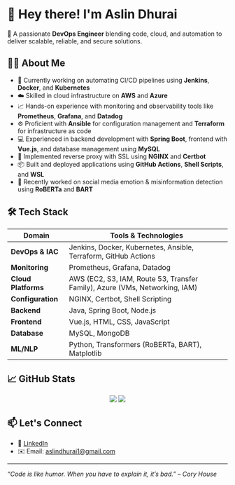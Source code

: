 # 👋 Hey there! I'm Aslin Dhurai

🎯 A passionate **DevOps Engineer** blending code, cloud, and automation to deliver scalable, reliable, and secure solutions.

## 👨‍💻 About Me

- 🔧 Currently working on automating CI/CD pipelines using **Jenkins**, **Docker**, and **Kubernetes**
- ☁️ Skilled in cloud infrastructure on **AWS** and **Azure**
- 📈 Hands-on experience with monitoring and observability tools like **Prometheus**, **Grafana**, and **Datadog**
- ⚙️ Proficient with **Ansible** for configuration management and **Terraform** for infrastructure as code
- 💻 Experienced in backend development with **Spring Boot**, frontend with **Vue.js**, and database management using **MySQL**
- 🔐 Implemented reverse proxy with SSL using **NGINX** and **Certbot**
- 📦 Built and deployed applications using **GitHub Actions**, **Shell Scripts**, and **WSL**
- 🧠 Recently worked on social media emotion & misinformation detection using **RoBERTa** and **BART**

## 🛠️ Tech Stack

| Domain               | Tools & Technologies                                                                 |
|----------------------|--------------------------------------------------------------------------------------|
| **DevOps & IAC**     | Jenkins, Docker, Kubernetes, Ansible, Terraform, GitHub Actions                     |
| **Monitoring**       | Prometheus, Grafana, Datadog                                                         |
| **Cloud Platforms**  | AWS (EC2, S3, IAM, Route 53, Transfer Family), Azure (VMs, Networking, IAM)          |
| **Configuration**    | NGINX, Certbot, Shell Scripting                                                      |
| **Backend**          | Java, Spring Boot, Node.js                                                           |
| **Frontend**         | Vue.js, HTML, CSS, JavaScript                                                        |
| **Database**         | MySQL, MongoDB                                                                       |
| **ML/NLP**           | Python, Transformers (RoBERTa, BART), Matplotlib                                     |

## 📈 GitHub Stats

<p align="center">
  <img src="https://github-readme-stats.vercel.app/api?username=aslindhurai&show_icons=true&theme=tokyonight" />
  <img src="https://github-readme-streak-stats.herokuapp.com/?user=aslindhurai&theme=tokyonight" />
</p>

## 📫 Let's Connect

- 💼 [LinkedIn](https://www.linkedin.com/in/aslindhurai/)
- ✉️ Email: aslindhurai1@gmail.com

---

*“Code is like humor. When you have to explain it, it’s bad.” – Cory House*
